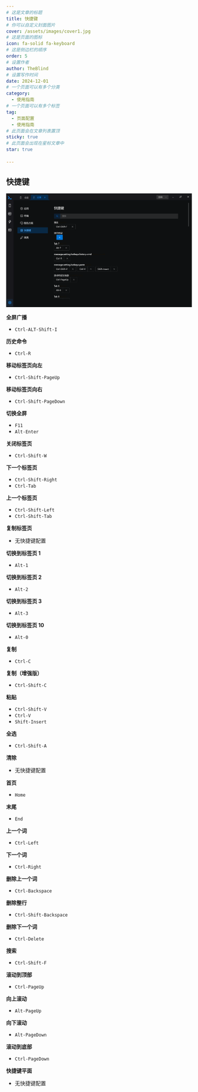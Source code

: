 ```yaml
---
# 这是文章的标题
title: 快捷键
# 你可以自定义封面图片
cover: /assets/images/cover1.jpg
# 这是页面的图标
icon: fa-solid fa-keyboard
# 这是侧边栏的顺序
order: 5
# 设置作者
author: TheBlind
# 设置写作时间
date: 2024-12-01
# 一个页面可以有多个分类
category:
  - 使用指南
# 一个页面可以有多个标签
tag:
  - 页面配置
  - 使用指南
# 此页面会在文章列表置顶
sticky: true
# 此页面会出现在星标文章中
star: true

---
```


## 快捷键

<img src="/assets/image/kjj.png"/>

**全屏广播**
- `Ctrl-ALT-Shift-I`

**历史命令**
- `Ctrl-R`

**移动标签页向左**
- `Ctrl-Shift-PageUp`

**移动标签页向右**
- `Ctrl-Shift-PageDown`

**切换全屏**
- `F11`
- `Alt-Enter`

**关闭标签页**
- `Ctrl-Shift-W`

**下一个标签页**
- `Ctrl-Shift-Right`
- `Ctrl-Tab`

**上一个标签页**
- `Ctrl-Shift-Left`
- `Ctrl-Shift-Tab`

**复制标签页**
- 无快捷键配置

**切换到标签页 1**
- `Alt-1`

**切换到标签页 2**
- `Alt-2`

**切换到标签页 3**
- `Alt-3`

**切换到标签页 10**
- `Alt-0`

**复制**
- `Ctrl-C`

**复制（增强版）**
- `Ctrl-Shift-C`

**粘贴**
- `Ctrl-Shift-V`
- `Ctrl-V`
- `Shift-Insert`

**全选**
- `Ctrl-Shift-A`

**清除**
- 无快捷键配置

**首页**
- `Home`

**末尾**
- `End`

**上一个词**
- `Ctrl-Left`

**下一个词**
- `Ctrl-Right`

**删除上一个词**
- `Ctrl-Backspace`

**删除整行**
- `Ctrl-Shift-Backspace`

**删除下一个词**
- `Ctrl-Delete`

**搜索**
- `Ctrl-Shift-F`

**滚动到顶部**
- `Ctrl-PageUp`

**向上滚动**
- `Alt-PageUp`

**向下滚动**
- `Alt-PageDown`

**滚动到底部**
- `Ctrl-PageDown`

**快捷键平面**
- 无快捷键配置

